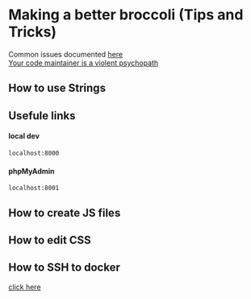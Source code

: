 # Making a better broccoli (Tips and Tricks)
Common issues documented [here](https://ccle.ucla.edu/mod/qanda/view.php?id=897711)\
[Your code maintainer is a violent psychopath](https://blog.codinghorror.com/coding-for-violent-psychopaths/)
## How to use Strings

## Usefule links
#### local dev
`localhost:8000`
#### phpMyAdmin
`localhost:8001`

## How to create JS files

## How to edit CSS

## How to SSH to docker
[click here](docker_tips.md#ssh-into-container)
